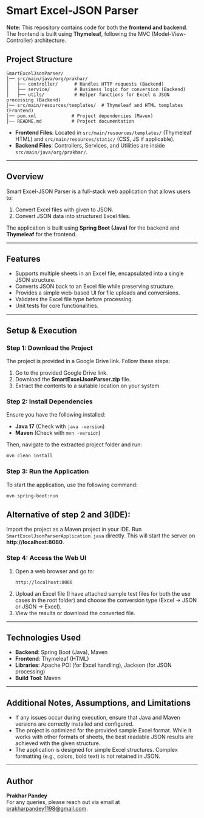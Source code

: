 # Smart Excel-JSON Parser

**Note:** This repository contains code for both the **frontend and backend**. The frontend is built using **Thymeleaf**, following the MVC (Model-View-Controller) architecture.

## Project Structure
```
SmartExcelJsonParser/
│── src/main/java/org/prakhar/
│   ├── controller/      # Handles HTTP requests (Backend)
│   ├── service/         # Business logic for conversion (Backend)
│   ├── utils/           # Helper functions for Excel & JSON processing (Backend)
│── src/main/resources/templates/  # Thymeleaf and HTML templates (Frontend)
│── pom.xml             # Project dependencies (Maven)
│── README.md           # Project documentation
```
- **Frontend Files**: Located in `src/main/resources/templates/` (Thymeleaf HTML) and `src/main/resources/static/` (CSS, JS if applicable).
- **Backend Files**: Controllers, Services, and Utilities are inside `src/main/java/org/prakhar/`.

---

## Overview
Smart Excel-JSON Parser is a full-stack web application that allows users to:
1. Convert Excel files with given to JSON.
2. Convert JSON data into structured Excel files.

The application is built using **Spring Boot (Java)** for the backend and **Thymeleaf** for the frontend.

---

## Features
- Supports multiple sheets in an Excel file, encapsulated into a single JSON structure.
- Converts JSON back to an Excel file while preserving structure.
- Provides a simple web-based UI for file uploads and conversions.
- Validates the Excel file type before processing.
- Unit tests for core functionalities.

---

## Setup & Execution

### Step 1: Download the Project
The project is provided in a Google Drive link. Follow these steps:
1. Go to the provided Google Drive link.
2. Download the **SmartExcelJsonParser.zip** file.
3. Extract the contents to a suitable location on your system.

### Step 2: Install Dependencies
Ensure you have the following installed:
- **Java 17** (Check with `java -version`)
- **Maven** (Check with `mvn -version`)

Then, navigate to the extracted project folder and run:
```sh
mvn clean install
```

### Step 3: Run the Application
To start the application, use the following command:
```sh
mvn spring-boot:run
```

## Alternative of step 2 and 3(IDE):
Import the project as a Maven project in your IDE.
Run `SmartExcelJsonParserApplication.java` directly.
This will start the server on **http://localhost:8080**.

### Step 4: Access the Web UI
1. Open a web browser and go to:
   ```
   http://localhost:8080
   ```
2. Upload an Excel file (I have attached sample test files for both the use cases in the root folder) and choose the conversion type (Excel → JSON or JSON → Excel).
3. View the results or download the converted file.

---

## Technologies Used
- **Backend**: Spring Boot (Java), Maven
- **Frontend**: Thymeleaf (HTML)
- **Libraries**: Apache POI (for Excel handling), Jackson (for JSON processing)
- **Build Tool**: Maven

---

## Additional Notes, Assumptions, and Limitations
- If any issues occur during execution, ensure that Java and Maven versions are correctly installed and configured.
- The project is optimized for the provided sample Excel format. While it works with other formats of sheets, the best readable JSON results are achieved with the given structure.
- The application is designed for simple Excel structures. Complex formatting (e.g., colors, bold text) is not retained in JSON.

---

## Author
**Prakhar Pandey**  
For any queries, please reach out via email at prakharpandey1198@gmail.com.

